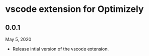 # vscode extension for Optimizely

## 0.0.1
May 5, 2020
 - Release intial version of the vscode extension.

